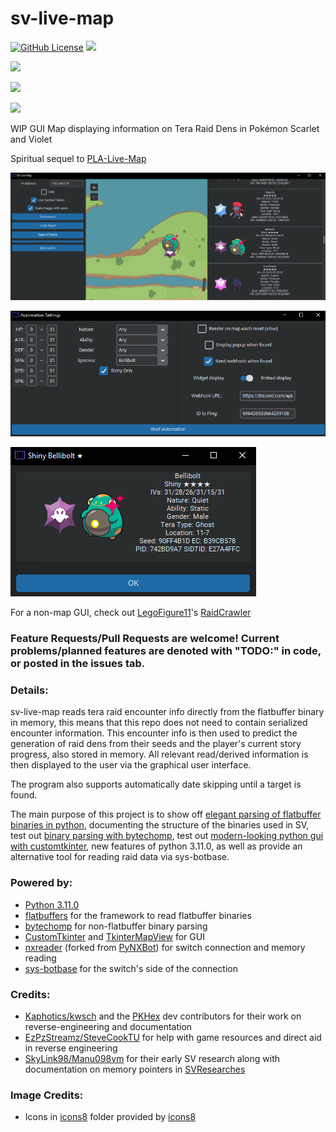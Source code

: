 # sv-live-map
[![GitHub License](https://img.shields.io/github/license/Lincoln-LM/sv-live-map?color=ff69b4)](https://github.com/Lincoln-LM/sv-live-map/blob/master/LICENSE)
[![](https://img.shields.io/github/actions/workflow/status/Lincoln-LM/sv-live-map/main.yml?branch=master)](https://github.com/Lincoln-LM/sv-live-map/actions/workflows/main.yml)

[![](https://img.shields.io/badge/Windows%20Executable-Direct%20Download-blue)](https://nightly.link/Lincoln-LM/sv-live-map/workflows/main/master/windows-build.zip)

[![](https://img.shields.io/badge/Linux%20Executable-Direct%20Download-7c6dbf)](https://nightly.link/Lincoln-LM/sv-live-map/workflows/main/master/linux-build.zip)

[![](https://img.shields.io/badge/Python%20Scripts-Direct%20Download-orange)](https://github.com/Lincoln-LM/sv-live-map/archive/refs/heads/master.zip)

WIP GUI Map displaying information on Tera Raid Dens in Pokémon Scarlet and Violet

Spiritual sequel to [PLA-Live-Map](https://github.com/Lincoln-LM/PLA-Live-Map)

![](./program.png)

![](./automation.png)

![](./popup.png)

For a non-map GUI, check out [LegoFigure11](https://github.com/LegoFigure11)'s [RaidCrawler](https://github.com/LegoFigure11/RaidCrawler)

### Feature Requests/Pull Requests are welcome! Current problems/planned features are denoted with "TODO:" in code, or posted in the issues tab.

### Details:
sv-live-map reads tera raid encounter info directly from the flatbuffer binary in memory, this means that this repo does not need to contain serialized encounter information. 
This encounter info is then used to predict the generation of raid dens from their seeds and the player's current story progress, also stored in memory.
All relevant read/derived information is then displayed to the user via the graphical user interface.

The program also supports automatically date skipping until a target is found.

The main purpose of this project is to show off [elegant parsing of flatbuffer binaries in python](./sv_live_map_core/raid_enemy_table_array.py), documenting the structure of the binaries used in SV, test out [binary parsing with bytechomp](sv_live_map_core/raid_block.py), test out [modern-looking python gui with customtkinter](./main_gui), new features of python 3.11.0, as well as provide an alternative tool for reading raid data via sys-botbase.

### Powered by:
* [Python 3.11.0](https://www.python.org)
* [flatbuffers](https://github.com/google/flatbuffers) for the framework to read flatbuffer binaries
* [bytechomp](https://github.com/AndrewSpittlemeister/bytechomp) for non-flatbuffer binary parsing
* [CustomTkinter](https://github.com/TomSchimansky/CustomTkinter) and [TkinterMapView](https://github.com/TomSchimansky/TkinterMapView) for GUI
* [nxreader](https://github.com/Lincoln-LM/PyNXReader) (forked from [PyNXBot](https://github.com/wwwwwwzx/PyNXBot)) for switch connection and memory reading
* [sys-botbase](https://github.com/olliz0r/sys-botbase/) for the switch's side of the connection

### Credits:
* [Kaphotics/kwsch](https://github.com/kwsch) and the [PKHex](https://github.com/kwsch/PKHeX) dev contributors for their work on reverse-engineering and documentation
* [EzPzStreamz/SteveCookTU](https://github.com/SteveCookTU) for help with game resources and direct aid in reverse engineering
* [SkyLink98/Manu098vm](https://github.com/Manu098vm) for their early SV research along with documentation on memory pointers in [SVResearches](https://github.com/Manu098vm/SVResearches)

### Image Credits:
* Icons in [icons8](./resources/icons8) folder provided by [icons8](https://icons8.com)

